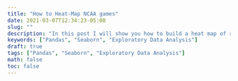 ```yaml
---
title: "How to Heat-Map NCAA games"
date: 2021-03-07T12:34:23-05:00
slug: ""
description: "In this post I will show you how to build a heat map of regular season Mens NCAA games."
keywords: ["Pandas", "Seaborn", "Exploratory Data Analysis"]
draft: true
tags: ["Pandas", "Seaborn", "Exploratory Data Analysis"]
math: false
toc: false
---
```

